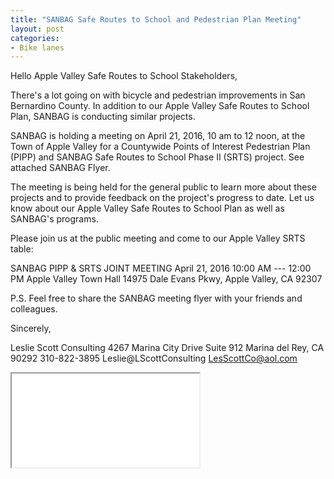 ```yaml
---
title: "SANBAG Safe Routes to School and Pedestrian Plan Meeting"
layout: post
categories:
- Bike lanes
---
```


Hello Apple Valley Safe Routes to School Stakeholders,

There's a lot going on with bicycle and pedestrian improvements in San Bernardino County. In addition to our Apple Valley Safe Routes to School Plan, SANBAG is conducting similar projects.

SANBAG is holding a meeting on April 21, 2016, 10 am to 12 noon, at the Town of Apple Valley for a Countywide Points of Interest Pedestrian Plan (PIPP) and SANBAG Safe Routes to School Phase II (SRTS) project. See attached SANBAG Flyer.

The meeting is being held for the general public to learn more about these projects and to provide feedback on the project's progress to date. Let us know about our Apple Valley Safe Routes to School Plan as well as SANBAG's programs.

Please join us at the public meeting and come to our Apple Valley SRTS table:

SANBAG PIPP &amp; SRTS JOINT MEETING
April 21, 2016
10:00 AM --- 12:00 PM
Apple Valley Town Hall
14975 Dale Evans Pkwy, Apple Valley, CA 92307

P.S. Feel free to share the SANBAG meeting flyer with your friends and colleagues.

Sincerely,

Leslie Scott Consulting
4267 Marina City Drive
Suite 912
Marina del Rey, CA 90292
310-822-3895
Leslie@LScottConsulting
LesScottCo@aol.com

<iframe class="pdf" src="/assets/pdf/20160414-SanBAG-PIPP-SRTS-Meeting.pdf"></iframe>
